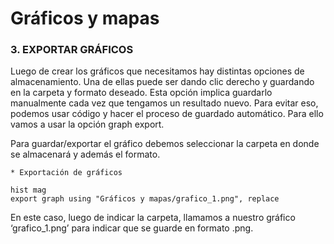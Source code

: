 # Gráficos y mapas

### 3. EXPORTAR GRÁFICOS

Luego de crear los gráficos que necesitamos hay distintas opciones de almacenamiento. Una de ellas puede ser dando clic derecho y guardando en la carpeta y formato deseado. Esta opción implica guardarlo manualmente cada vez que tengamos un resultado nuevo. Para evitar eso, podemos usar código y hacer el proceso de guardado automático. Para ello vamos a usar la opción graph export.

Para guardar/exportar el gráfico debemos seleccionar la carpeta en donde se almacenará y además el formato.

```
* Exportación de gráficos

hist mag 
export graph using "Gráficos y mapas/grafico_1.png", replace
```

En este caso, luego de indicar la carpeta, llamamos a nuestro gráfico ‘grafico_1.png’ para indicar que se guarde en formato .png.